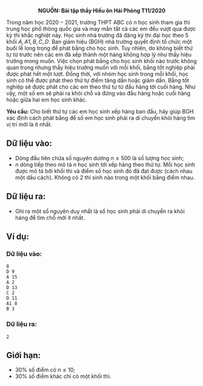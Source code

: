 **<center>NGUỒN: Bài tập thầy Hiếu ôn Hải Phòng T11/2020</center>**

Trong năm học $2020-2021$, trường THPT ABC có $n$ học sinh tham gia thi trung học phổ thông quốc gia và may mắn tất cả các em đều vượt qua được kỳ thi khắc nghiệt này. Học sinh nhà trường đã đăng ký thi đại học theo $5$ khối $A,A1,B,C,D$. Ban giám hiệu (BGH) nhà trường quyết định tổ chức một buổi lễ long trọng để phát bằng cho học sinh. Tuy nhiên, do không biết thứ tự từ trước nên các em đã xếp thành một hàng không hợp lý như thầy hiệu trưởng mong muốn. Việc chọn phát bằng cho học sinh khối nào trước không quan trọng nhưng thầy hiệu trưởng muốn với mỗi khối, bằng tốt nghiệp phải được phát hết một lượt. Đồng thời, với nhóm học sinh trong mỗi khối, học sinh có thể được phát theo thứ tự điểm tăng dần hoặc giảm dần. Bằng tốt nghiệp sẽ được phát cho các em theo thứ tự từ đầu hàng tới cuối hàng. Như vậy, một số em sẽ phải ra khỏi chỗ và đứng vào đầu hàng hoặc cuối hàng hoặc giữa hai em học sinh khác.

**Yêu cầu:** Cho biết thứ tự các em học sinh xếp hàng ban đầu, hãy giúp BGH xác định cách phát bằng để số em học sinh phải ra di chuyển khỏi hàng tìm vị trí mới là ít nhất.

## Dữ liệu vào:
- Dòng đầu tiên chứa số nguyên dương $n≤500$ là số lượng học sinh;
- $n$ dòng tiếp theo mô tả $n$ học sinh tới xếp hàng theo thứ tự. Mỗi học sinh được mô tả bởi khối thi và điểm số học sinh đó đã đạt được (cách nhau một dấu cách). Không có $2$ thí sinh nào trong một khối bằng điểm nhau.

## Dữ liệu ra:
- Ghi ra một số nguyên duy nhất là số học sinh phải di chuyển ra khỏi hàng để tìm chỗ mới ít nhất.

## Ví dụ:
### Dữ liệu vào:
```
8
D 9
A 15
A 2
D 13
C 2
D 11
A1 8
B 3
```

### Dữ liệu ra:
```
2
```

## Giới hạn:
- $30\%$ số điểm có $n≤10$;
- $30\%$ số điểm khác chỉ có một khối thi.